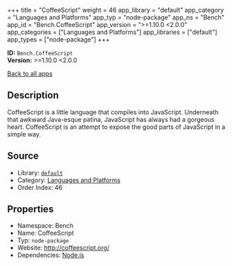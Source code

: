 ﻿+++
title = "CoffeeScript"
weight = 46
app_library = "default"
app_category = "Languages and Platforms"
app_typ = "node-package"
app_ns = "Bench"
app_id = "Bench.CoffeeScript"
app_version = ">=1.10.0 <2.0.0"
app_categories = ["Languages and Platforms"]
app_libraries = ["default"]
app_types = ["node-package"]
+++

**ID:** `Bench.CoffeeScript`  
**Version:** >=1.10.0 <2.0.0  
<!--more-->

[Back to all apps](/apps/)

## Description
CoffeeScript is a little language that compiles into JavaScript.
Underneath that awkward Java-esque patina, JavaScript has always had a gorgeous heart.
CoffeeScript is an attempt to expose the good parts of JavaScript in a simple way.

## Source

* Library: [`default`](/app_libraries/default)
* Category: [Languages and Platforms](/app_categories/languages-and-platforms)
* Order Index: 46

## Properties

* Namespace: Bench
* Name: CoffeeScript
* Typ: `node-package`
* Website: <http://coffeescript.org/>
* Dependencies: [Node.js](/apps/Bench.Node)

